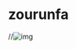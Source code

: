 # zourunfa

//![img](https://github-readme-stats.vercel.app/api?username=zourunfa&show_icons=true&theme=radical)

